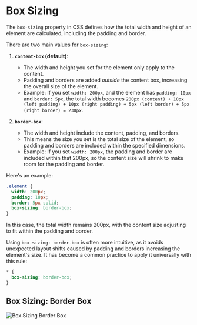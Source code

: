 # Box Sizing

The `box-sizing` property in CSS defines how the total width and height of an element are calculated, including the padding and border.

There are two main values for `box-sizing`:

1. **`content-box` (default)**:

   - The width and height you set for the element only apply to the content.
   - Padding and borders are added _outside_ the content box, increasing the overall size of the element.
   - Example: If you set `width: 200px`, and the element has `padding: 10px` and `border: 5px`, the total width becomes `200px (content) + 10px (left padding) + 10px (right padding) + 5px (left border) + 5px (right border) = 230px`.

2. **`border-box`**:
   - The width and height include the content, padding, and borders.
   - This means the size you set is the total size of the element, so padding and borders are included within the specified dimensions.
   - Example: If you set `width: 200px`, the padding and border are included within that 200px, so the content size will shrink to make room for the padding and border.

Here's an example:

```css
.element {
  width: 200px;
  padding: 10px;
  border: 5px solid;
  box-sizing: border-box;
}
```

In this case, the total width remains 200px, with the content size adjusting to fit within the padding and border.

Using `box-sizing: border-box` is often more intuitive, as it avoids unexpected layout shifts caused by padding and borders increasing the element's size. It has become a common practice to apply it universally with this rule:

```css
* {
  box-sizing: border-box;
}
```

## Box Sizing: Border Box

![Box Sizing Border Box](/BoxSizingBorderBox.png "Box sizing with value border-box")
